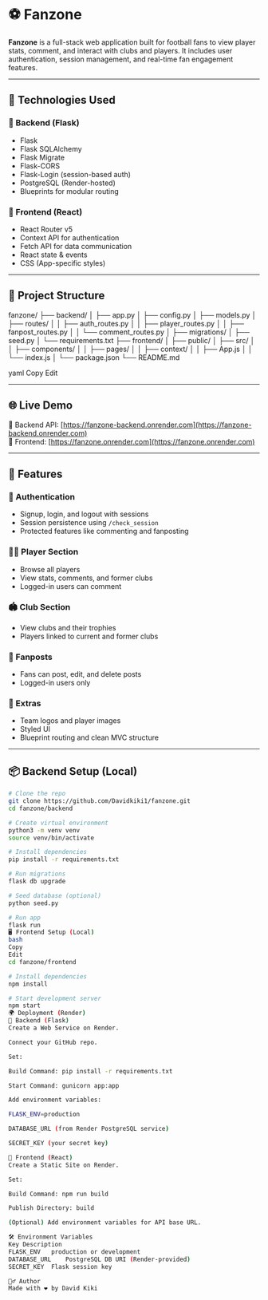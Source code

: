 # ⚽ Fanzone

**Fanzone** is a full-stack web application built for football fans to view player stats, comment, and interact with clubs and players. It includes user authentication, session management, and real-time fan engagement features.

---

## 🚀 Technologies Used

### 🔧 Backend (Flask)
- Flask
- Flask SQLAlchemy
- Flask Migrate
- Flask-CORS
- Flask-Login (session-based auth)
- PostgreSQL (Render-hosted)
- Blueprints for modular routing

### 🎨 Frontend (React)
- React Router v5
- Context API for authentication
- Fetch API for data communication
- React state & events
- CSS (App-specific styles)

---

## 📁 Project Structure

fanzone/
├── backend/
│ ├── app.py
│ ├── config.py
│ ├── models.py
│ ├── routes/
│ │ ├── auth_routes.py
│ │ ├── player_routes.py
│ │ ├── fanpost_routes.py
│ │ └── comment_routes.py
│ ├── migrations/
│ ├── seed.py
│ └── requirements.txt
├── frontend/
│ ├── public/
│ ├── src/
│ │ ├── components/
│ │ ├── pages/
│ │ ├── context/
│ │ ├── App.js
│ │ └── index.js
│ └── package.json
└── README.md

yaml
Copy
Edit

---

## 🌐 Live Demo

🔗 Backend API: [https://fanzone-backend.onrender.com](https://fanzone-backend.onrender.com)  
🔗 Frontend: [https://fanzone.onrender.com](https://fanzone.onrender.com)

---

## 🧠 Features

### 🔐 Authentication
- Signup, login, and logout with sessions
- Session persistence using `/check_session`
- Protected features like commenting and fanposting

### 🧍‍♂️ Player Section
- Browse all players
- View stats, comments, and former clubs
- Logged-in users can comment

### 🏟️ Club Section
- View clubs and their trophies
- Players linked to current and former clubs

### 💬 Fanposts
- Fans can post, edit, and delete posts
- Logged-in users only

### 🧼 Extras
- Team logos and player images
- Styled UI
- Blueprint routing and clean MVC structure

---

## 📦 Backend Setup (Local)

```bash
# Clone the repo
git clone https://github.com/Davidkiki1/fanzone.git
cd fanzone/backend

# Create virtual environment
python3 -m venv venv
source venv/bin/activate

# Install dependencies
pip install -r requirements.txt

# Run migrations
flask db upgrade

# Seed database (optional)
python seed.py

# Run app
flask run
🖥️ Frontend Setup (Local)
bash
Copy
Edit
cd fanzone/frontend

# Install dependencies
npm install

# Start development server
npm start
🌍 Deployment (Render)
🔸 Backend (Flask)
Create a Web Service on Render.

Connect your GitHub repo.

Set:

Build Command: pip install -r requirements.txt

Start Command: gunicorn app:app

Add environment variables:

FLASK_ENV=production

DATABASE_URL (from Render PostgreSQL service)

SECRET_KEY (your secret key)

🔸 Frontend (React)
Create a Static Site on Render.

Set:

Build Command: npm run build

Publish Directory: build

(Optional) Add environment variables for API base URL.

🛠️ Environment Variables
Key	Description
FLASK_ENV	production or development
DATABASE_URL	PostgreSQL DB URI (Render-provided)
SECRET_KEY	Flask session key

🙋‍♂️ Author
Made with ❤️ by David Kiki

